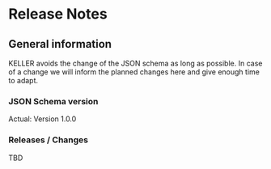 Release Notes
=============

## General information
KELLER avoids the change of the JSON schema as long as possible. In case of a change we will inform the planned changes here and give enough time to adapt.


### JSON Schema version
Actual: Version 1.0.0


### Releases / Changes
TBD